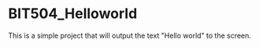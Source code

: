 # BIT504_Helloworld

This is a simple project that will output the text "Hello world" to the screen.
